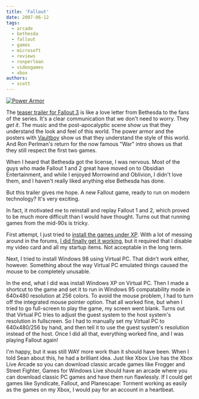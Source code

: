 ```yaml
---
title: 'Fallout'
date: 2007-06-12
tags:
  - arcade
  - bethesda
  - fallout
  - games
  - microsoft
  - reviews
  - ronperlman
  - videogames
  - xbox
authors:
  - scott
---
```


[![Power Armor](/images/541544780_e68b8aab3d.jpg)](http://www.flickr.com/photos/spaceninja/541544780/)

The [teaser trailer for Fallout 3](http://fallout.bethsoft.com/teaser.html) is like a love letter from Bethesda to the fans of the series. It's a clear communication that we don't need to worry. They _get it_. The music and the post-apocalyptic scene show us that they understand the look and feel of this world. The power armor and the posters with [Vaultboy](http://falloutvault.com/wiki/Vault_Boy) show us that they understand the style of this world. And Ron Perlman's return for the now famous "War" intro shows us that they still respect the first two games.

When I heard that Bethesda got the license, I was nervous. Most of the guys who made Fallout 1 and 2 great have moved on to Obsidian Entertainment, and while I enjoyed Morrowind and Oblivion, I didn't love them, and I haven't really liked anything else Bethesda has done.

But this trailer gives me hope. A new Fallout game, ready to run on modern technology? It's very exciting.

In fact, it motivated me to reinstall and replay Fallout 1 and 2, which proved to be much more difficult than I would have thought. Turns out that running games from the mid-90s is tricky.

First attempt, I just tried to [install the games under XP](http://www.nma-fallout.com/article.php?id=1593). With a lot of messing around in the forums, [I did finally get it working](http://www.nma-fallout.com/article.php?id=1593), but it required that I disable my video card and all my startup items. Not acceptable in the long term.

Next, I tried to install Windows 98 using Virtual PC. That didn't work either, however. Something about the way Virtual PC emulated things caused the mouse to be completely unusable.

In the end, what I did was install Windows XP on Virtual PC. Then I made a shortcut to the game and set it to run in Windows 95 compatability mode in 640x480 resolution at 256 colors. To avoid the mouse problem, I had to turn off the integrated mouse pointer option. That all worked fine, but when I tried to go full-screen to play the game, my screen went blank. Turns out that Virtual PC tries to adjust the guest system to the host system's resolution in fullscreen. So I had to manually set my Virtual PC to 640x480/256 by hand, and then tell it to use the guest system's resolution instead of the host. Once I did all that, everything worked fine, and I was playing Fallout again!

I'm happy, but it was still WAY more work than it should have been. When I told Sean about this, he had a brilliant idea. Just like Xbox Live has the Xbox Live Arcade so you can download classic arcade games like Frogger and Street Fighter, Games for Windows Live should have an arcade where you can download classic PC games and have them run flawlessly. If I could get games like Syndicate, Fallout, and Planescape: Torment working as easily as the games on my Xbox, I would pay for an account in a heartbeat.
